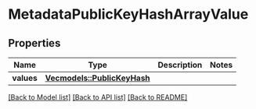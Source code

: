# MetadataPublicKeyHashArrayValue

## Properties

Name | Type | Description | Notes
------------ | ------------- | ------------- | -------------
**values** | [**Vec<models::PublicKeyHash>**](PublicKeyHash.md) |  | 

[[Back to Model list]](../README.md#documentation-for-models) [[Back to API list]](../README.md#documentation-for-api-endpoints) [[Back to README]](../README.md)


